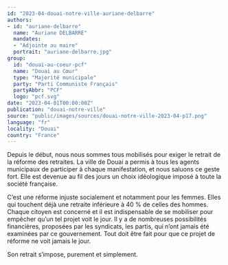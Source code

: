 ```yaml
---
id: "2023-04-douai-notre-ville-auriane-delbarre"
authors:
- id: "auriane-delbarre"
  name: "Auriane DELBARRE"
  mandates: 
  - "Adjointe au maire"
  portrait: "auriane-delbarre.jpg"
group:
  id: "douai-au-coeur-pcf"
  name: "Douai au Cœur"
  type: "Majorité municipale"
  party: "Parti Communiste Français"
  partyAbbr: "PCF"
  logo: "pcf.svg"
date: "2023-04-01T00:00:00Z"
publication: "douai-notre-ville"
source: "public/images/sources/douai-notre-ville-2023-04-p17.png"
language: "fr"
locality: "Douai"
country: "France"
---
```


Depuis le début, nous nous sommes tous mobilisés pour exiger le retrait de la réforme des retraites. La ville de Douai a permis à tous les agents municipaux de participer à chaque manifestation, et nous saluons ce geste fort. Elle est devenue au fil des jours un choix idéologique imposé à toute la société française.

C’est une réforme injuste socialement et notamment pour les femmes. Elles qui touchent déjà une retraite inférieure à 40 % de celles des hommes. Chaque citoyen est concerné et il est indispensable de se mobiliser pour empêcher qu’un tel projet voit le jour. Il y a de nombreuses possibilités financières, proposées par les syndicats, les partis, qui n’ont jamais été examinées par ce gouvernement. Tout doit être fait pour que ce projet de réforme ne voit jamais le jour.

Son retrait s’impose, purement et simplement.
